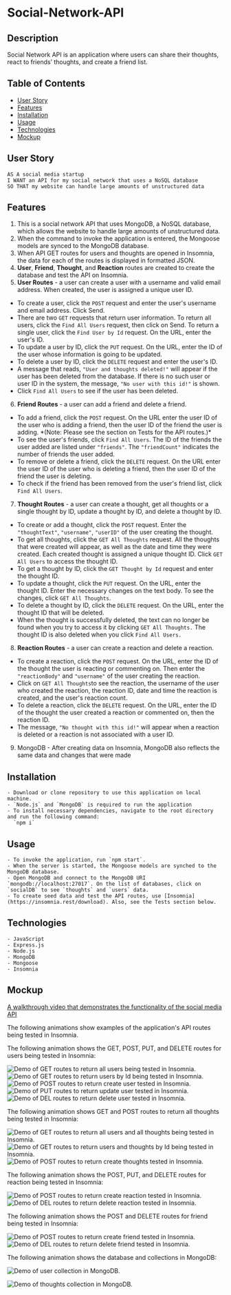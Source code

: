 # Social-Network-API

## Description
Social Network API is an application where users can share their thoughts, react to friends’ thoughts, and create a friend list.

## Table of Contents

- [User Story](#user-story)
- [Features](#features)
- [Installation](#installation)
- [Usage](#usage)
- [Technologies](#technologies)
- [Mockup](#mockup)

## User Story
``````
AS A social media startup
I WANT an API for my social network that uses a NoSQL database
SO THAT my website can handle large amounts of unstructured data
``````

## Features
1. This is a social network API that uses MongoDB, a NoSQL database, which allows the website to handle large amounts of unstructured data.
2. When the command to invoke the application is entered, the Mongoose models are synced to the MongoDB database.
3. When API GET routes for users and thoughts are opened in Insomnia, the data for each of the routes is displayed in formatted JSON.
4. **User**, **Friend**, **Thought**, and **Reaction** routes are created to create the database and test the API on Insomnia.
5. **User Routes** - a user can create a user with a username and valid email address. When created, the user is assigned a unique user ID.
- To create a user, click the `POST` request and enter the user's username and email address. Click Send.
- There are two `GET` requests that return user information. To return all users, click the `Find All Users` request, then click on Send. To return a single user, click the `Find User by Id` request. On the URL, enter the user's ID.
- To update a user by ID, click the `PUT` request. On the URL, enter the ID of the user whose information is going to be updated.
- To delete a user by ID, click the `DELETE` request and enter the user's ID.
- A message that reads, `"User and thoughts deleted!"` will appear if the user has been deleted from the database. If there is no such user or user ID in the system, the message, `"No user with this id!"` is shown.
- Click `Find All Users` to see if the user has been deleted.
6. **Friend Routes** - a user can add a friend and delete a friend.
- To add a friend, click the `POST` request. On the URL enter the user ID of the user who is adding a friend, then the user ID of the friend the user is adding. \*(Note: Please see the section on Tests for the API routes.)\*
- To see the user's friends, click `Find All Users`. The ID of the friends the user added are listed under `"friends"`. The `"friendCount"` indicates the number of friends the user added.
- To remove or delete a friend, click the `DELETE` request. On the URL enter the user ID of the user who is deleting a friend, then the user ID of the friend the user is deleting.
- To check if the friend has been removed from the user's friend list, click `Find All Users`.
7. **Thought Routes** - a user can create a thought, get all thoughts or a single thought by ID, update a thought by ID, and delete a thought by ID.
- To create or add a thought, click the `POST` request. Enter the `"thoughtText"`, `"username"`, `"userID"` of the user creating the thought.
- To get all thoughts, click the `GET All Thoughts` request. All the thoughts that were created will appear, as well as the date and time they were created. Each created thought is assigned a unique thought ID. Click `GET All Users` to access the thought ID.
- To get a thought by ID, click the `GET Thought by Id` request and enter the thought ID.
- To update a thought, click the `PUT` request. On the URL, enter the thought ID. Enter the necessary changes on the text body. To see the changes, click `GET All Thoughts`.
- To delete a thought by ID, click the `DELETE` request. On the URL, enter the thought ID that will be deleted.
- When the thought is successfully deleted, the text can no longer be found when you try to access it by clicking `GET All Thoughts.` The thought ID is also deleted when you click `Find All Users.`
8. **Reaction Routes** - a user can create a reaction and delete a reaction.
- To create a reaction, click the `POST` request. On the URL, enter the ID of the thought the user is reacting or commenting on. Then enter the `"reactionBody"` and `"username"` of the user creating the reaction.
- Click on `GET All Thoughts`to see the reaction, the username of the user who created the reaction, the reaction ID, date and time the reaction is created, and the user's reaction count.
- To delete a reaction, click the `DELETE` request. On the URL, enter the ID of the thought the user created a reaction or commented on, then the reaction ID.
- The message, `"No thought with this id!"` will appear when a reaction is deleted or a reaction is not associated with a user ID.
9. MongoDB - After creating data on Insomnia, MongoDB also reflects the same data and changes that were made

## Installation
``````
- Download or clone repository to use this application on local machine.
- `Node.js` and `MongoDB` is required to run the application
- To install necessary dependencies, navigate to the root directory and run the following command:
  `npm i`
``````
## Usage
``````
- To invoke the application, run `npm start`.
- When the server is started, the Mongoose models are synched to the MongoDB database.
- Open MongoDB and connect to the MongoDB URI `mongodb://localhost:27017`. On the list of databases, click on `socialDB` to see `thoughts` and `users` data.
- To create seed data and test the API routes, use [Insomnia](https://insomnia.rest/download). Also, see the Tests section below.
``````
## Technologies
``````
- JavaScript
- Express.js
- Node.js
- MongoDB
- Mongoose
- Insomnia
``````

## Mockup
[A walkthrough video that demonstrates the functionality of the social media API](https://drive.google.com/file/d/18NqFHt5XwMdNyxwfAbN0Ub-8vWdGv4hK/view)

The following animations show examples of the application's API routes being tested in Insomnia.

The following animation shows the GET, POST, PUT, and DELETE routes for users being tested in Insomnia:

![Demo of GET routes to return all users being tested in Insomnia.](./assets/images/findAll-user.jpg)
![Demo of GET routes to return users by Id being tested in Insomnia.](./assets/images/find-user-byID.jpg)
![Demo of POST routes to return create user tested in Insomnia.](./assets/images/Create-user.jpg)
![Demo of PUT routes to return update user tested in Insomnia.](./assets/images/update-user.jpg)
![Demo of DEL routes to return delete user tested in Insomnia.](./assets/images/delete-user.jpg)

The following animation shows GET and POST routes to return all thoughts being tested in Insomnia:

![Demo of GET routes to return all users and all thoughts being tested in Insomnia.](./assets/images/getAll-thought.jpg)
![Demo of GET routes to return users and thoughts by Id being tested in Insomnia.](./assets/images/find-thought-byID.jpg)
![Demo of POST routes to return create thoughts tested in Insomnia.](./assets/images/create-thought.jpg)

The following animation shows the POST, PUT, and DELETE routes for reaction being tested in Insomnia:

![Demo of POST routes to return create reaction tested in Insomnia.](./assets/images/create-reaction.jpg)
![Demo of DEL routes to return delete reaction tested in Insomnia.](./assets/images/remove-reaction.jpg)

The following animation shows the POST and DELETE routes for friend being tested in Insomnia:

![Demo of POST routes to return create friend tested in Insomnia.](./assets/images/add-friend.jpg)
![Demo of DEL routes to return delete friend tested in Insomnia.](./assets/images/remove-friend.jpg)

The following animation shows the database and collections in MongoDB:

![Demo of user collection in MongoDB.](./assets/images/userDB.jpg)

![Demo of thoughts collection in MongoDB.](./assets/images/thoughtDB.jpg)